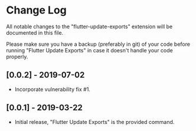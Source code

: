 # Change Log

All notable changes to the "flutter-update-exports" extension will be documented in this file.

Please make sure you have a backup (preferably in git) of your code before running
"Flutter Update Exports" in case it doesn't handle your code properly.

## [0.0.2] - 2019-07-02
- Incorporate vulnerability fix #1.

## [0.0.1] - 2019-03-22
- Initial release, "Flutter Update Exports" is the provided command.

